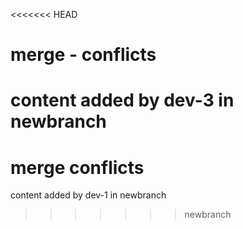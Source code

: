 <<<<<<< HEAD
# merge - conflicts
content added by dev-3 in newbranch
=======
# merge conflicts
content added by dev-1 in newbranch

>>>>>>> newbranch
